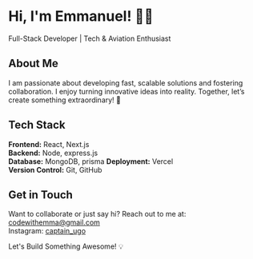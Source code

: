 # Hi, I'm Emmanuel! 👋🏽
Full-Stack Developer | Tech & Aviation Enthusiast

## About Me
I am passionate about developing fast, scalable solutions and fostering collaboration. I enjoy turning innovative ideas into reality. Together, let’s create something extraordinary! 🚀

## Tech Stack

**Frontend:** React, Next.js  
**Backend:** Node, express.js  
**Database:** MongoDB, prisma
**Deployment:** Vercel  
**Version Control:** Git, GitHub

## Get in Touch

Want to collaborate or just say hi? Reach out to me at: [codewithemma@gmail.com](mailto:codewithemma@gmail.com)<br>
Instagram: [captain_ugo](https://www.instagram.com/__codewithemma)



Let's Build Something Awesome! 💡


